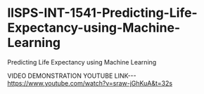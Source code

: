 # llSPS-INT-1541-Predicting-Life-Expectancy-using-Machine-Learning
Predicting Life Expectancy using Machine Learning

VIDEO DEMONSTRATION YOUTUBE LINK---https://www.youtube.com/watch?v=sraw-jGhKuA&t=32s

